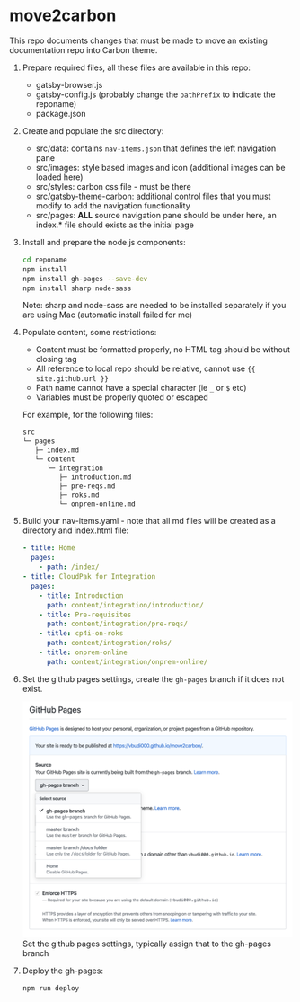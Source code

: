 # move2carbon

This repo documents changes that must be made to move an existing documentation repo into Carbon theme.

1. Prepare required files, all these files are available in this repo:

	- gatsby-browser.js
	- gatsby-config.js (probably change the `pathPrefix` to indicate the reponame)
	- package.json

2. Create and populate the src directory:

	- src/data: contains `nav-items.json` that defines the left navigation pane
	- src/images: style based images and icon (additional images can be loaded here)
	- src/styles: carbon css file - must be there
	- src/gatsby-theme-carbon: additional control files that you must modify to add the navigation functionality
	- src/pages: **ALL** source navigation pane should be under here, an index.* file should exists as the initial page

3. Install and prepare the node.js components:

	```bash
	cd reponame
	npm install
	npm install gh-pages --save-dev
	npm install sharp node-sass
	```

	Note: sharp and node-sass are needed to be installed separately if you are using Mac (automatic install failed for me)

4. Populate content, some restrictions:

	- Content must be formatted properly, no HTML tag should be without closing tag
	- All reference to local repo should be relative, cannot use `{{ site.github.url }}`
	- Path name cannot have a special character (ie `_` or `$` etc)
	- Variables must be properly quoted or escaped 

	For example, for the following files:

	```
	src
	└─ pages
	   ├─ index.md
	   └─ content
	      └─ integration
	         ├─ introduction.md
	         ├─ pre-reqs.md
	         ├─ roks.md
	         └─ onprem-online.md
	```
 
5. Build your nav-items.yaml - note that all md files will be created as a directory and index.html file:

	```yaml
	- title: Home
	  pages:
	    - path: /index/
	- title: CloudPak for Integration
	  pages:
	    - title: Introduction
	      path: content/integration/introduction/
	    - title: Pre-requisites
	      path: content/integration/pre-reqs/
	    - title: cp4i-on-roks
	      path: content/integration/roks/
	    - title: onprem-online
	      path: content/integration/onprem-online/
	```

6. Set the github pages settings, create the `gh-pages` branch if it does not exist.

	![Github pages setting](ghpage.png)
	Set the github pages settings, typically assign that to the gh-pages branch

7. Deploy the gh-pages:

	```bash
	npm run deploy
	```

